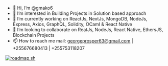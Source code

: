 - 👋 Hi, I’m @gmako6
- 👀 I’m interested in Building Projects in Solution based approach
- 🌱 I’m currently working on ReactJs, NextJs, MongoDB, NodeJs, Express, Axios, GraphQL, Solidity, OCaml & React Native
- 💞️ I’m looking to collaborate on ReatJs, NodeJs, React Native, EthersJS, Blockchain Projects 
- 📫 How to reach me mail: georgeprosper63@gmail.com | +255676680413 | +255753118207

[![roadmap.sh](https://api.roadmap.sh/v1-badge/tall/648e6517779070ae6248de9e?variant=dark)](https://roadmap.sh)
<!---
gmako6/gmako6 is a ✨ special ✨ repository because its `README.md` (this file) appears on your GitHub profile.
You can click the Preview link to take a look at your changes.
--->
